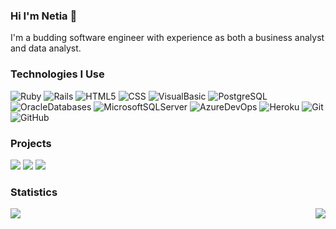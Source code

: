 ### Hi I'm Netia 👋

I'm a budding software engineer with experience as both a business analyst and data analyst.

### Technologies I Use

![Ruby](https://img.shields.io/badge/-Ruby-000?&logo=Ruby&logoColor=F90)
![Rails](https://img.shields.io/badge/-Rails-000?&logo=ruby-on-rails&logoColor=F90)
![HTML5](https://img.shields.io/badge/-HTML5-000?&logo=HTML5)
![CSS](https://img.shields.io/badge/-CSS-000?&logo=css3)
![VisualBasic](https://img.shields.io/badge/-VisualBasic-000?&logo=microsoft)
![PostgreSQL](https://img.shields.io/badge/-PostgreSQL-000?&logo=postgresql)
![OracleDatabases](https://img.shields.io/badge/-OracleDatabases-000?&logo=oracle)
![MicrosoftSQLServer](https://img.shields.io/badge/-MicrosoftSQLServer-000?&logo=microsoft-sql-server)
![AzureDevOps](https://img.shields.io/badge/-AzureDevOps-000?&logo=azuredevops)
![Heroku](https://img.shields.io/badge/-Heroku-000?&logo=heroku)
![Git](https://img.shields.io/badge/-Git-000?&logo=git)
![GitHub](https://img.shields.io/badge/-GitHub-000?&logo=github)

### Projects

[![](https://img.shields.io/badge/-🔐%20Enigma-000)](https://github.com/netia1128/Enigma)
[![](https://img.shields.io/badge/-🕹%20Battleship-000)](https://github.com/netia1128/battleship)
[![](https://img.shields.io/badge/-🐱%20AdoptDontShop-000)](https://github.com/netia1128/adopt_dont_shop)

### Statistics
<div>
  <a href="https://github.com/neti1128">
     <img align="left" src="https://github-readme-stats.vercel.app/api?username=netia1128&show_icons=true&theme=radical" />
  </a>
</div>

<div>
<a href="https://github.com/neti1128">
  <img align="right" src="https://github-readme-stats.anuraghazra1.vercel.app/api/top-langs/?username=NETIA1128&layout=compact&theme=radical" />
</a>
 </div>
